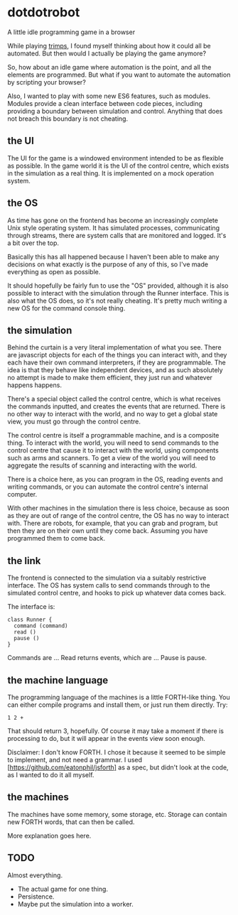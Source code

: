 # dotdotrobot

A little idle programming game in a browser

While playing [trimps](https://trimps.github.io), I found myself thinking about
how it could all be automated. But then would I actually be playing the game
anymore?

So, how about an idle game where automation is the point, and all the elements
are programmed. But what if you want to automate the automation by scripting
your browser?

Also, I wanted to play with some new ES6 features, such as modules. Modules
provide a clean interface between code pieces, including providing a boundary
between simulation and control. Anything that does not breach this boundary
is not cheating.

## the UI

The UI for the game is a windowed environment intended to be as flexible as
possible. In the game world it is the UI of the control centre, which exists
in the simulation as a real thing. It is implemented on a mock operation
system.

## the OS

As time has gone on the frontend has become an increasingly complete Unix style
operating system. It has simulated processes, communicating through streams,
there are system calls that are monitored and logged. It's a bit over the top.

Basically this has all happened because I haven't been able to make any
decisions on what exactly is the purpose of any of this, so I've made
everything as open as possible.

It should hopefully be fairly fun to use the "OS" provided, although it is
also possible to interact with the simulation through the Runner interface.
This is also what the OS does, so it's not really cheating. It's pretty much
writing a new OS for the command console thing.

## the simulation

Behind the curtain is a very literal implementation of what you see. There are
javascript objects for each of the things you can interact with, and they each
have their own command interpreters, if they are programmable. The idea is that
they behave like independent devices, and as such absolutely no attempt is made
to make them efficient, they just run and whatever happens happens.

There's a special object called the control centre, which is what receives the
commands inputted, and creates the events that are returned. There is no other
way to interact with the world, and no way to get a global state view, you must
go through the control centre.

The control centre is itself a programmable machine, and is a composite thing.
To interact with the world, you will need to send commands to the control centre
that cause it to interact with the world, using components such as arms and
scanners. To get a view of the world you will need to aggregate the results of
scanning and interacting with the world.

There is a choice here, as you can program in the OS, reading events and writing
commands, or you can automate the control centre's internal computer.

With other machines in the simulation there is less choice, because as soon as
they are out of range of the control centre, the OS has no way to interact with.
There are robots, for example, that you can grab and program, but then they are
on their own until they come back. Assuming you have programmed them to come
back.

## the link

The frontend is connected to the simulation via a suitably restrictive
interface. The OS has system calls to send commands through to the simulated
control centre, and hooks to pick up whatever data comes back.

The interface is:

```
class Runner {
  command (command)
  read ()
  pause ()
}
```

Commands are ...
Read returns events, which are ...
Pause is pause.

## the machine language

The programming language of the machines is a little FORTH-like thing. You can
either compile programs and install them, or just run them directly. Try:

`1 2 +`

That should return 3, hopefully. Of course it may take a moment if there is
processing to do, but it will appear in the events view soon enough.

Disclaimer:  I don't know FORTH. I chose it because it seemed to be simple to
implement, and not need a grammar. I used [https://github.com/eatonphil/jsforth]
as a spec, but didn't look at the code, as I wanted to do it all myself.

## the machines

The machines have some memory, some storage, etc. Storage can contain new
FORTH words, that can then be called.

More explanation goes here.

## TODO

Almost everything.

* The actual game for one thing.
* Persistence.
* Maybe put the simulation into a worker.
